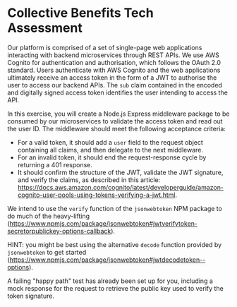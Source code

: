 # Collective Benefits Tech Assessment

Our platform is comprised of a set of single-page web applications interacting with backend microservices through REST APIs.
We use AWS Cognito for authentication and authorisation, which follows the OAuth 2.0 standard.
Users authenticate with AWS Cognito and the web applications ultimately receive an access token in the form of a JWT to authorise the user to access our backend APIs.
The `sub` claim contained in the encoded and digitally signed access token identifies the user intending to access the API.

In this exercise, you will create a Node.js Express middleware package to be consumed by our microservices to validate the access token and read out the user ID.
The middleware should meet the following acceptance criteria:

* For a valid token, it should add a `user` field to the request object containing all claims, and then delegate to the next middleware.
* For an invalid token, it should end the request-response cycle by returning a 401 response.
* It should confirm the structure of the JWT, validate the JWT signature, and verify the claims, as described in this article: https://docs.aws.amazon.com/cognito/latest/developerguide/amazon-cognito-user-pools-using-tokens-verifying-a-jwt.html.

We intend to use the `verify` function of the `jsonwebtoken` NPM package to do much of the heavy-lifting (https://www.npmjs.com/package/jsonwebtoken#jwtverifytoken-secretorpublickey-options-callback).

HINT: you might be best using the alternative `decode` function provided by `jsonwebtoken` to get started (https://www.npmjs.com/package/jsonwebtoken#jwtdecodetoken--options).

A failing "happy path" test has already been set up for you, including a mock response for the request to retrieve the public key used to verify the token signature.
